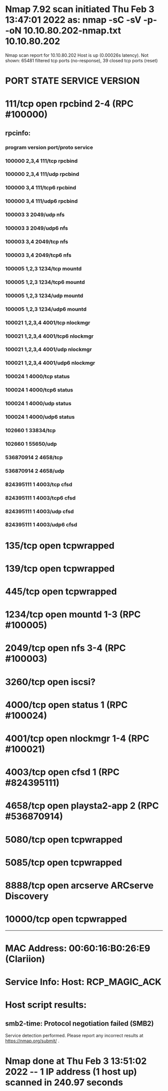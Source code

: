 # Nmap 7.92 scan initiated Thu Feb  3 13:47:01 2022 as: nmap -sC -sV -p- -oN 10.10.80.202-nmap.txt 10.10.80.202

Nmap scan report for 10.10.80.202
Host is up (0.00026s latency).
Not shown: 65481 filtered tcp ports (no-response), 39 closed tcp ports (reset)

# PORT      STATE SERVICE      VERSION
# 111/tcp   open  rpcbind      2-4 (RPC #100000)
## rpcinfo: 
### program version    port/proto  service
### 100000  2,3,4        111/tcp   rpcbind
### 100000  2,3,4        111/udp   rpcbind
### 100000  3,4          111/tcp6  rpcbind
### 100000  3,4          111/udp6  rpcbind
### 100003  3           2049/udp   nfs
### 100003  3           2049/udp6  nfs
### 100003  3,4         2049/tcp   nfs
### 100003  3,4         2049/tcp6  nfs
### 100005  1,2,3       1234/tcp   mountd
### 100005  1,2,3       1234/tcp6  mountd
### 100005  1,2,3       1234/udp   mountd
### 100005  1,2,3       1234/udp6  mountd
### 100021  1,2,3,4     4001/tcp   nlockmgr
### 100021  1,2,3,4     4001/tcp6  nlockmgr
### 100021  1,2,3,4     4001/udp   nlockmgr
### 100021  1,2,3,4     4001/udp6  nlockmgr
### 100024  1           4000/tcp   status
### 100024  1           4000/tcp6  status
### 100024  1           4000/udp   status
### 100024  1           4000/udp6  status
### 102660  1          33834/tcp   
### 102660  1          55650/udp   
### 536870914 2           4658/tcp   
### 536870914 2           4658/udp   
### 824395111 1           4003/tcp   cfsd
### 824395111 1           4003/tcp6  cfsd
### 824395111 1           4003/udp   cfsd
### 824395111 1           4003/udp6  cfsd

# 135/tcp   open  tcpwrapped
# 139/tcp   open  tcpwrapped
# 445/tcp   open  tcpwrapped

# 1234/tcp  open  mountd       1-3 (RPC #100005)

# 2049/tcp  open  nfs          3-4 (RPC #100003)

# 3260/tcp  open  iscsi?

# 4000/tcp  open  status       1 (RPC #100024)

# 4001/tcp  open  nlockmgr     1-4 (RPC #100021)

# 4003/tcp  open  cfsd         1 (RPC #824395111)

# 4658/tcp  open  playsta2-app 2 (RPC #536870914)

# 5080/tcp  open  tcpwrapped
# 5085/tcp  open  tcpwrapped

# 8888/tcp  open  arcserve     ARCserve Discovery

# 10000/tcp open  tcpwrapped

------------------------------------------------------------------------

# MAC Address: 00:60:16:B0:26:E9 (Clariion)
# Service Info: Host: RCP_MAGIC_ACK

# Host script results:
## smb2-time: Protocol negotiation failed (SMB2)

Service detection performed. Please report any incorrect results at https://nmap.org/submit/ .
# Nmap done at Thu Feb  3 13:51:02 2022 -- 1 IP address (1 host up) scanned in 240.97 seconds